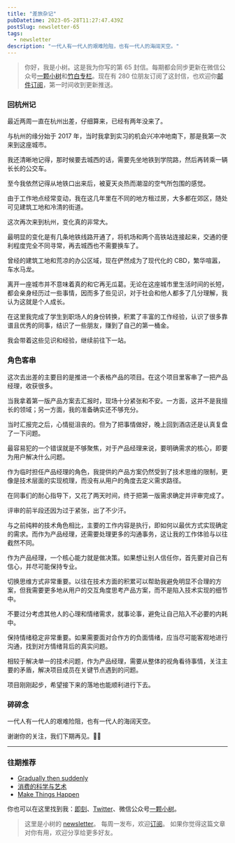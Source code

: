```yaml
---
title: "差旅杂记"
pubDatetime: 2023-05-28T11:27:47.439Z
postSlug: newsletter-65
tags:
  - newsletter
description: "一代人有一代人的艰难险阻，也有一代人的海阔天空。"
---
```


> 你好，我是小树。这是我为你写的第 65 封信。每期都会同步更新在微信公众号[一颗小树](https://weixin.sogou.com/weixin?query=a_warm_tree)和[竹白专栏](https://xiaoshu.zhubai.love)。现在有 280 位朋友订阅了这封信，也欢迎你[邮件订阅](https://xiaoshu.zhubai.love)，第一时间收到更新推送。

### 回杭州记

最近两周一直在杭州出差，仔细算来，已经有两年没来了。

与杭州的缘分始于 2017 年，当时我拿到实习的机会兴冲冲地南下，那是我第一次来到这座城市。

我还清晰地记得，那时候要去城西的话，需要先坐地铁到学院路，然后再转乘一辆长长的公交车。

至今我依然记得从地铁口出来后，被夏天炎热而潮湿的空气所包围的感觉。

由于工作地点经常变动，我在这几年里在不同的地方租过房，大多都在郊区，随处可见建筑工地和冷清的街道。

这次再次来到杭州，变化真的非常大。

最明显的变化是有几条地铁线路开通了，将机场和两个高铁站连接起来，交通的便利程度完全不同寻常，再去城西也不需要换车了。

曾经的建筑工地和荒凉的办公区域，现在俨然成为了现代化的 CBD，繁华喧嚣，车水马龙。

离开一座城市并不意味着真的和它再无瓜葛。无论在这座城市里生活时间的长短，都会亲身经历过一些事情，因而多了些见识，对于社会和他人都多了几分理解，我认为这就是个人成长。

在这里我完成了学生到职场人的身份转换，积累了丰富的工作经验，认识了很多靠谱且优秀的同事，结识了一些朋友，赚到了自己的第一桶金。

我会带着这些见识和经验，继续前往下一站。

### 角色客串

这次去出差的主要目的是推进一个表格产品的项目。在这个项目里客串了一把产品经理，收获很多。

当我拿着第一版产品方案去汇报时，现场十分紧张和不安。一方面，这并不是我擅长的领域；另一方面，我的准备确实还不够充分。

当时汇报完之后，心情挺沮丧的。但为了把事情做好，晚上回到酒店还是认真复盘了一下问题。

最容易犯的一个错误就是不够聚焦，对于产品经理来说，要明确需求的核心，即要为用户解决什么问题。

作为临时担任产品经理的角色，我提供的产品方案仍然受到了技术思维的限制，更像是技术层面的实现梳理，而没有从用户的角度去定义需求路径。

在同事们的耐心指导下，又花了两天时间，终于把第一版需求确定并评审完成了。

评审的前半段还因为过于紧张，出了不少汗。

与之前纯粹的技术角色相比，主要的工作内容是执行，即如何以最优方式实现确定的需求。而作为产品经理，还需要处理更多的沟通事务，这让我的工作体验与以往截然不同。

作为产品经理，一个核心能力就是做决策。如果想让别人信任你，首先要对自己有信心，并尽可能保持专业。

切换思维方式非常重要。以往在技术方面的积累可以帮助我避免明显不合理的方案，但我需要更多地从用户的交互角度思考产品方案，而不是陷入技术实现的细节中。

不要过分考虑其他人的心理和情绪需求，就事论事，避免让自己陷入不必要的内耗中。

保持情绪稳定非常重要。如果需要面对合作方的负面情绪，应当尽可能客观地进行沟通，找到对方情绪背后的真实问题。

相较于解决单一的技术问题，作为产品经理，需要从整体的视角看待事情，关注主要的矛盾，解决项目成员在关键节点遇到的问题。

项目刚刚起步，希望接下来的落地也能顺利进行下去。

### 碎碎念

一代人有一代人的艰难险阻，也有一代人的海阔天空。

谢谢你的关注，我们下期再见。👋🏻

---

### 往期推荐

- [Gradually then suddenly](https://mp.weixin.qq.com/s/oMLqz8Y5UiSEv-ESlw1o0g)
- [消费的科学与艺术](https://mp.weixin.qq.com/s/Fv6uE21EwIbFj9wDg4tdQg)
- [Make Things Happen](https://mp.weixin.qq.com/s/4QABLTR7cbS0n5KjVzxWrA)

你也可以在这里找到我：[即刻](https://okjk.co/3Vsn5T)、[Twitter](https://twitter.com/yeshu_in_future)、微信公众号[一颗小树](https://weixin.sogou.com/weixin?query=a_warm_tree)。

> 这里是小树的 [newsletter](https://xiaoshu.zhubai.love)。 每周一发布，欢迎[订阅](https://xiaoshu.zhubai.love)。
> 如果你觉得这篇文章对你有用，欢迎分享给更多好友。
